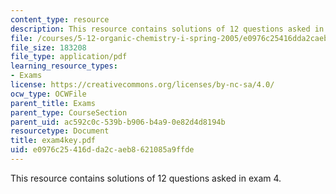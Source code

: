 ```yaml
---
content_type: resource
description: This resource contains solutions of 12 questions asked in exam 4.
file: /courses/5-12-organic-chemistry-i-spring-2005/e0976c25416dda2caeb8621085a9ffde_exam4key.pdf
file_size: 183208
file_type: application/pdf
learning_resource_types:
- Exams
license: https://creativecommons.org/licenses/by-nc-sa/4.0/
ocw_type: OCWFile
parent_title: Exams
parent_type: CourseSection
parent_uid: ac592c0c-539b-b906-b4a9-0e82d4d8194b
resourcetype: Document
title: exam4key.pdf
uid: e0976c25-416d-da2c-aeb8-621085a9ffde
---
```

This resource contains solutions of 12 questions asked in exam 4.